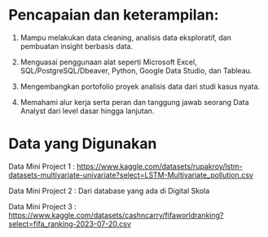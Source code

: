 # Pencapaian dan keterampilan:

1. Mampu melakukan data cleaning, analisis data eksploratif, dan pembuatan insight berbasis data.

2. Menguasai penggunaan alat seperti Microsoft Excel, SQL/PostgreSQL/Dbeaver, Python, Google Data Studio, dan Tableau.

3. Mengembangkan portofolio proyek analisis data dari studi kasus nyata.

4. Memahami alur kerja serta peran dan tanggung jawab seorang Data Analyst dari level dasar hingga lanjutan.

# Data yang Digunakan
Data Mini Project 1 : https://www.kaggle.com/datasets/rupakroy/lstm-datasets-multivariate-univariate?select=LSTM-Multivariate_pollution.csv

Data Mini Project 2 : Dari database yang ada di Digital Skola

Data Mini Project 3 : https://www.kaggle.com/datasets/cashncarry/fifaworldranking?select=fifa_ranking-2023-07-20.csv

